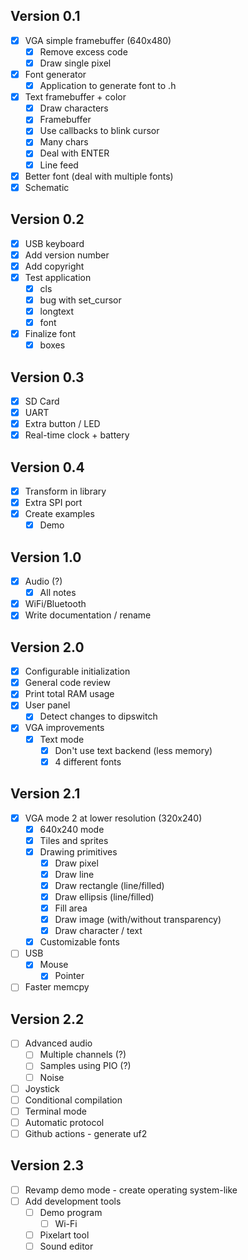 ## Version 0.1

- [x] VGA simple framebuffer (640x480)
  - [x] Remove excess code
  - [x] Draw single pixel
- [x] Font generator
  - [x] Application to generate font to .h
- [x] Text framebuffer + color
  - [x] Draw characters
  - [x] Framebuffer
  - [x] Use callbacks to blink cursor
  - [x] Many chars
  - [x] Deal with ENTER
  - [x] Line feed
- [x] Better font (deal with multiple fonts)
- [x] Schematic

## Version 0.2

- [x] USB keyboard
- [x] Add version number
- [x] Add copyright
- [x] Test application
  - [x] cls
  - [x] bug with set_cursor
  - [x] longtext
  - [x] font
- [x] Finalize font
  - [x] boxes

## Version 0.3

- [x] SD Card
- [x] UART
- [x] Extra button / LED
- [x] Real-time clock + battery

## Version 0.4

- [x] Transform in library
- [x] Extra SPI port
- [x] Create examples
  - [x] Demo

## Version 1.0

- [x] Audio (?)
  - [x] All notes
- [x] WiFi/Bluetooth
- [x] Write documentation / rename

## Version 2.0

- [x] Configurable initialization
- [x] General code review
- [x] Print total RAM usage
- [x] User panel
  - [x] Detect changes to dipswitch
- [x] VGA improvements
  - [x] Text mode
    - [x] Don't use text backend (less memory)
    - [x] 4 different fonts

## Version 2.1

- [x] VGA mode 2 at lower resolution (320x240)
  - [x] 640x240 mode
  - [x] Tiles and sprites
  - [x] Drawing primitives
    - [x] Draw pixel
    - [x] Draw line
    - [x] Draw rectangle (line/filled)
    - [x] Draw ellipsis (line/filled)
    - [x] Fill area
    - [x] Draw image (with/without transparency)
    - [x] Draw character / text
  - [x] Customizable fonts
- [ ] USB
  - [x] Mouse
    - [x] Pointer
- [ ] Faster memcpy

## Version 2.2

- [ ] Advanced audio
  - [ ] Multiple channels (?)
  - [ ] Samples using PIO (?)
  - [ ] Noise
- [ ] Joystick
- [ ] Conditional compilation
- [ ] Terminal mode
- [ ] Automatic protocol
- [ ] Github actions - generate uf2

## Version 2.3

- [ ] Revamp demo mode - create operating system-like
- [ ] Add development tools
  - [ ] Demo program
    - [ ] Wi-Fi
  - [ ] Pixelart tool
  - [ ] Sound editor